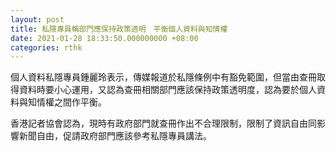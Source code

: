 ```yaml
---
layout: post
title: 私隱專員稱部門應保持政策透明　平衡個人資料與知情權
date: 2021-01-28 18:33:50.000000000 +08:00
categories: rthk
---
```


個人資料私隱專員鍾麗玲表示，傳媒報道於私隱條例中有豁免範圍，但當由查冊取得資料時要小心運用，又認為查冊相關部門應該保持政策透明度，認為要於個人資料與知情權之間作平衡。

香港記者協會認為，現時有政府部門就查冊作出不合理限制，限制了資訊自由同影響新聞自由，促請政府部門應該參考私隱專員講法。
